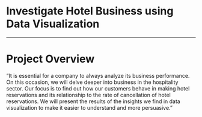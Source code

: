 # Investigate Hotel Business using Data Visualization
---

# Project Overview

“It is essential for a company to always analyze its business performance. On this occasion, we will delve deeper into business in the hospitality sector. Our focus is to find out how our customers behave in making hotel reservations and its relationship to the rate of cancellation of hotel reservations. We will present the results of the insights we find in data visualization to make it easier to understand and more persuasive.”

